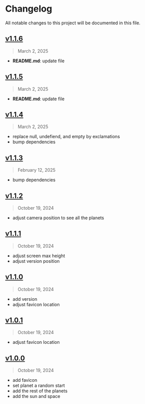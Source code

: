 # Changelog

All notable changes to this project will be documented in this file.

## [v1.1.6](https://github.com/agusmgarcia/next-solar-system/tree/v1.1.6)

> March 2, 2025

- **README.md**: update file

## [v1.1.5](https://github.com/agusmgarcia/next-solar-system/tree/v1.1.5)

> March 2, 2025

- **README.md**: update file

## [v1.1.4](https://github.com/agusmgarcia/next-solar-system/tree/v1.1.4)

> March 2, 2025

- replace null, undefiend, and empty by exclamations
- bump dependencies

## [v1.1.3](https://github.com/agusmgarcia/next-solar-system/tree/v1.1.3)

> February 12, 2025

- bump dependencies

## [v1.1.2](https://github.com/agusmgarcia/next-solar-system/tree/v1.1.2)

> October 19, 2024

- adjust camera position to see all the planets

## [v1.1.1](https://github.com/agusmgarcia/next-solar-system/tree/v1.1.1)

> October 19, 2024

- adjust screen max height
- adjust version position

## [v1.1.0](https://github.com/agusmgarcia/next-solar-system/tree/v1.1.0)

> October 19, 2024

- add version
- adjust favicon location

## [v1.0.1](https://github.com/agusmgarcia/next-solar-system/tree/v1.0.1)

> October 19, 2024

- adjust favicon location

## [v1.0.0](https://github.com/agusmgarcia/next-solar-system/tree/v1.0.0)

> October 19, 2024

- add favicon
- set planet a random start
- add the rest of the planets
- add the sun and space
